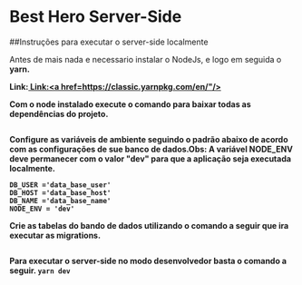 # Best Hero Server-Side

##Instruções para executar o server-side localmente

Antes de mais nada e necessario instalar o NodeJs, e logo em seguida o <b>yarn.<b>

 Link:<a href="https://nodejs.org/en/"/>
 Link:<a href=https://classic.yarnpkg.com/en/"/>

Com o node instalado execute o comando para baixar todas as dependências do projeto.

```npm install
```
Configure as variáveis de ambiente seguindo o padrão abaixo de acordo com as configurações de sue banco de dados.Obs: A variável <b>NODE_ENV<b/> deve permanecer com o valor "dev" para que a aplicação seja executada localmente.

```DB_KEY ='data_base_password'
DB_USER ='data_base_user'
DB_HOST ='data_base_host'
DB_NAME ='data_base_name'
NODE_ENV = 'dev'
```
Crie as tabelas do bando de dados utilizando o comando a seguir que ira executar as migrations.
```npx knex migrate:latest
```

Para executar o server-side no modo desenvolvedor basta o comando a seguir.
```yarn dev```

